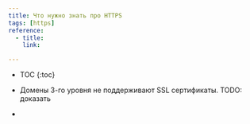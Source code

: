 ```yaml
---
title: Что нужно знать про HTTPS
tags: [https]
reference:
  - title:
    link:

---
```


* TOC 
{:toc}


* Домены 3-го уровня не поддерживают SSL сертификаты. TODO: доказать
* 

